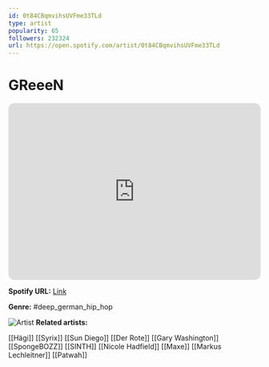 ```yaml
---
id: 0t84CBqmvihsUVFme33TLd
type: artist
popularity: 65
followers: 232324
url: https://open.spotify.com/artist/0t84CBqmvihsUVFme33TLd
---
```

# GReeeN

<iframe style="border-radius:12px" src="https://open.spotify.com/embed/artist/0t84CBqmvihsUVFme33TLd" width="100%" height="352" frameBorder="0" allowfullscreen="" allow="autoplay; clipboard-write; encrypted-media; fullscreen; picture-in-picture" loading="lazy"></iframe>

**Spotify URL:** [Link](https://open.spotify.com/artist/0t84CBqmvihsUVFme33TLd)

**Genre:**  #deep_german_hip_hop

![Artist](https://i.scdn.co/image/ab6761610000e5eb4a4dfb506626b4cae311eecf)
**Related artists:**

[[Hägi]]
[[Syrix]]
[[Sun Diego]]
[[Der Rote]]
[[Gary Washington]]
[[SpongeBOZZ]]
[[SINTH]]
[[Nicole Hadfield]]
[[Maxe]]
[[Markus Lechleitner]]
[[Patwah]]
